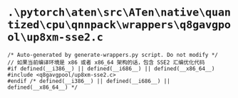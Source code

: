 # `.\pytorch\aten\src\ATen\native\quantized\cpu\qnnpack\wrappers\q8gavgpool\up8xm-sse2.c`

```
/* Auto-generated by generate-wrappers.py script. Do not modify */
// 如果当前编译环境是 x86 或者 x86_64 架构的话，包含 SSE2 汇编优化代码
#if defined(__i386__) || defined(__i686__) || defined(__x86_64__)
#include <q8gavgpool/up8xm-sse2.c>
#endif /* defined(__i386__) || defined(__i686__) || defined(__x86_64__) */
```